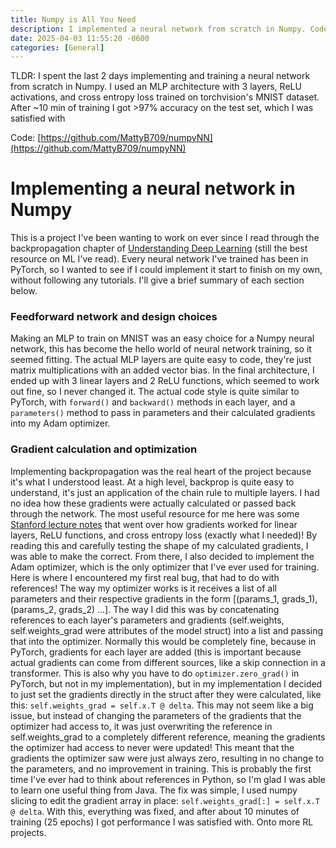 ```yaml
---
title: Numpy is All You Need
description: I implemented a neural network from scratch in Numpy. Code is at [https://github.com/MattyB709/numpyNN](https://github.com/MattyB709/numpyNN)
date: 2025-04-03 11:55:20 -0600
categories: [General]
---
```


TLDR: I spent the last 2 days implementing and training a neural network from scratch in Numpy. I used 
an MLP architecture with 3 layers, ReLU activations, and cross entropy loss trained on torchvision's
MNIST dataset. After ~10 min of training I got >97% accuracy on the test set, which I was satisfied with

Code: [https://github.com/MattyB709/numpyNN](https://github.com/MattyB709/numpyNN)

# Implementing a neural network in Numpy

This is a project I've been wanting to work on ever since I read through the backpropagation chapter of 
[Understanding Deep Learning](https://udlbook.github.io/udlbook/) (still the best resource on ML I've
read). Every neural network I've trained has been in PyTorch, so I wanted to see if I could implement it
start to finish on my own, without following any tutorials. I'll give a brief summary of each section below. 

### Feedforward network and design choices

Making an MLP to train on MNIST was an easy choice for a Numpy neural network, this has become the hello
world of neural network training, so it seemed fitting. The actual MLP layers are quite easy to code, 
they're just matrix multiplications with an added vector bias. In the final architecture, I ended up with 3 linear layers and 2 ReLU functions, which seemed to work out fine, so I never changed it. The actual code style
is quite similar to PyTorch, with `forward()` and `backward()` methods in each layer, and a `parameters()` method
to pass in parameters and their calculated gradients into my Adam optimizer. 

### Gradient calculation and optimization

Implementing backpropagation was the real heart of the project because it's what I understood least. 
At a high level, backprop is quite easy to understand, it's just an application of the chain rule to multiple 
layers. I had no idea how these gradients were actually calculated or passed back through the network. The most useful resource for me here was some [Stanford lecture notes](https://web.stanford.edu/class/cs224n/readings/gradient-notes.pdf) that went over how gradients worked for linear layers, ReLU functions, and cross entropy loss (exactly what I needed)! By reading this and carefully testing the shape of my calculated gradients, I was able to make the correct. From there, I also decided to implement the Adam optimizer, which is the only optimizer that I've ever used for training. Here is where I encountered my first real bug, that had to do with references! The way my optimizer works is it receives a list of all parameters and their respective gradients in the form [(params_1, grads_1), (params_2, grads_2) ...]. The way I did this was by concatenating references to each layer's parameters and gradients (self.weights, self.weights_grad were attributes of the model struct) into a list and passing that into the optimizer. Normally this would be completely fine, because in PyTorch, gradients for each layer are added (this is important because actual gradients can come from different sources, like a skip connection in a transformer. This is also why you have to do `optimizer.zero_grad()` in PyTorch, but not in my implementation), but in my implementation I decided to just set the gradients directly in the struct after they were calculated, like this:
```self.weights_grad = self.x.T @ delta```.
This may not seem like a big issue, but instead of changing the parameters of the gradients that the optimizer had access to, it was just overwriting the reference in self.weights_grad to a completely different reference, meaning the gradients the optimizer had access to never were updated! This meant that the gradients the optimizer saw were just always zero, resulting in no change to the parameters, and no improvement in training. This is probably the first time I've ever had to think about references in Python, so I'm glad I was able to learn one useful thing from Java. The fix was simple, I used numpy slicing to edit the gradient array in place: 
```self.weights_grad[:] = self.x.T @ delta```.
With this, everything was fixed, and after about 10 minutes of training (25 epochs) I got performance I was satisfied with. Onto more RL projects. 